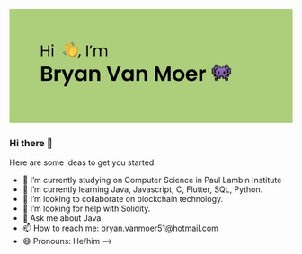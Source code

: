 ![Design and Development](https://github.com/bryanvanmoer/bryanvanmoer/blob/main/HeaderGithub.png)

### Hi there 👋

Here are some ideas to get you started:

- 🔭 I’m currently studying on Computer Science in Paul Lambin Institute
- 🌱 I’m currently learning Java, Javascript, C, Flutter, SQL, Python.
- 👯 I’m looking to collaborate on blockchain technology.
- 🤔 I’m looking for help with Solidity.
- 💬 Ask me about Java 
- 📫 How to reach me: bryan.vanmoer51@hotmail.com
- 😄 Pronouns: He/him
-->
